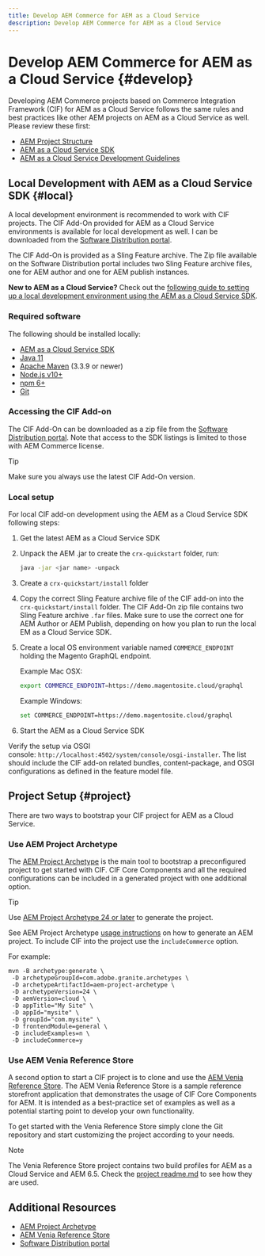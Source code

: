 ```yaml
---
title: Develop AEM Commerce for AEM as a Cloud Service
description: Develop AEM Commerce for AEM as a Cloud Service
---
```


# Develop AEM Commerce for AEM as a Cloud Service {#develop}

Developing AEM Commerce projects based on Commerce Integration Framework (CIF) for AEM as a Cloud Service follows the same rules and best practices like other AEM projects on AEM as a Cloud Service as well. Please review these first:

- [AEM Project Structure](https://docs.adobe.com/content/help/en/experience-manager-cloud-service/implementing/developing/aem-project-content-package-structure.html)
- [AEM as a Cloud Service SDK](https://docs.adobe.com/content/help/en/experience-manager-cloud-service/implementing/developing/aem-as-a-cloud-service-sdk.html)
- [AEM as a Cloud Service Development Guidelines](https://docs.adobe.com/content/help/en/experience-manager-cloud-service/implementing/developing/development-guidelines.html)

## Local Development with AEM as a Cloud Service SDK {#local}

A local development environment is recommended to work with CIF projects. The CIF Add-On provided for AEM as a Cloud Service environments is available for local development as well. I can be downloaded from the [Software Distribution portal](https://experience.adobe.com/#/downloads/content/software-distribution/en/aemcloud.html).

The CIF Add-On is provided as a Sling Feature archive. The Zip file available on the Software Distribution portal includes two Sling Feature archive files, one for AEM author and one for AEM publish instances.

**New to AEM as a Cloud Service?** Check out the [following guide to setting up a local development environment using the AEM as a Cloud Service SDK](https://docs.adobe.com/content/help/en/experience-manager-learn/cloud-service/local-development-environment-set-up/overview.html).

### Required software

The following should be installed locally:

- [AEM as a Cloud Service SDK](https://docs.adobe.com/content/help/en/experience-manager-learn/cloud-service/local-development-environment-set-up/aem-runtime.html#download-the-aem-as-a-cloud-service-sdk)
- [Java 11](https://downloads.experiencecloud.adobe.com/content/software-distribution/en/general.html)
- [Apache Maven](https://maven.apache.org/) (3.3.9 or newer)
- [Node.js v10+](https://nodejs.org/en/)
- [npm 6+](https://www.npmjs.com/)
- [Git](https://git-scm.com/)

### Accessing the CIF Add-on

The CIF Add-On can be downloaded as a zip file from the [Software Distribution portal](https://experience.adobe.com/#/downloads/content/software-distribution/en/aemcloud.html). Note that access to the SDK listings is limited to those with AEM Commerce license.

>[!TIP]
>
>Make sure you always use the latest CIF Add-On version.

### Local setup

For local CIF add-on development using the AEM as a Cloud Service SDK following steps:

1. Get the latest AEM as a Cloud Service SDK
2. Unpack the AEM .jar to create the `crx-quickstart` folder, run:

    ```bash
    java -jar <jar name> -unpack
    ```

3. Create a `crx-quickstart/install` folder
4. Copy the correct Sling Feature archive file of the CIF add-on into the `crx-quickstart/install` folder. The CIF Add-On zip file contains two Sling Feature archive `.far` files. Make sure to use the correct one for AEM Author or AEM Publish, depending on how you plan to run the local EM as a Cloud Service SDK.

5. Create a local OS environment variable named `COMMERCE_ENDPOINT` holding the Magento GraphQL endpoint.

    Example Mac OSX:

    ```bash
    export COMMERCE_ENDPOINT=https://demo.magentosite.cloud/graphql
    ````

    Example Windows:

    ```bash
    set COMMERCE_ENDPOINT=https://demo.magentosite.cloud/graphql
    ````

6. Start the AEM as a Cloud Service SDK

Verify the setup via OSGI console: `http://localhost:4502/system/console/osgi-installer`. The list should include the CIF add-on related bundles, content-package, and OSGI configurations as defined in the feature model file.

## Project Setup {#project}

There are two ways to bootstrap your CIF project for AEM as a Cloud Service.

### Use AEM Project Archetype

The [AEM Project Archetype](https://github.com/adobe/aem-project-archetype) is the main tool to bootstrap a preconfigured project to get started with CIF. CIF Core Components and all the required configurations can be included in a generated project with one additional option.

>[!TIP]
>
>Use [AEM Project Archetype 24 or later](https://github.com/adobe/aem-project-archetype/releases) to generate the project.

See AEM Project Archetype [usage instructions](https://github.com/adobe/aem-project-archetype#usage) on how to generate an AEM project. To include CIF into the project use the `includeCommerce` option.

For example:
```
mvn -B archetype:generate \
 -D archetypeGroupId=com.adobe.granite.archetypes \
 -D archetypeArtifactId=aem-project-archetype \
 -D archetypeVersion=24 \
 -D aemVersion=cloud \
 -D appTitle="My Site" \
 -D appId="mysite" \
 -D groupId="com.mysite" \
 -D frontendModule=general \
 -D includeExamples=n \
 -D includeCommerce=y
```

### Use AEM Venia Reference Store

A second option to start a CIF project is to clone and use the [AEM Venia Reference Store](https://github.com/adobe/aem-cif-guides-venia). The AEM Venia Reference Store is a sample reference storefront application that demonstrates the usage of CIF Core Components for AEM. It is intended as a best-practice set of examples as well as a potential starting point to develop your own functionality.

To get started with the Venia Reference Store simply clone the Git repository and start customizing the project according to your needs.

>[!NOTE]
>
>The Venia Reference Store project contains two build profiles for AEM as a Cloud Service and AEM 6.5. Check the [project readme.md](https://github.com/adobe/aem-cif-guides-venia/blob/main/README.md) to see how they are used.

## Additional Resources

- [AEM Project Archetype](https://github.com/adobe/aem-project-archetype)
- [AEM Venia Reference Store](https://github.com/adobe/aem-cif-guides-venia)
- [Software Distribution portal](https://experience.adobe.com/#/downloads/content/software-distribution/en/aemcloud.html)

